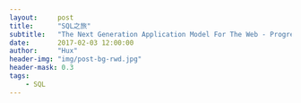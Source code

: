 ```yaml
---
layout:     post
title:      "SQL之旅"
subtitle:   "The Next Generation Application Model For The Web - Progressive Web App"
date:       2017-02-03 12:00:00
author:     "Hux"
header-img: "img/post-bg-rwd.jpg"
header-mask: 0.3
tags:
    - SQL
---
```


